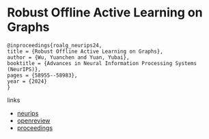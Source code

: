 # Robust Offline Active Learning on Graphs

```
@inproceedings{roalg_neurips24,
title = {Robust Offline Active Learning on Graphs},
author = {Wu, Yuanchen and Yuan, Yubai},
booktitle = {Advances in Neural Information Processing Systems (NeurIPS)},
pages = {58955--58983},
year = {2024}
}
```

links
- [neurips](https://nips.cc/Conferences/2024/Schedule?showEvent=95537)
- [openreview](https://openreview.net/forum?id=MDsl1ifiNS)
- [proceedings](https://papers.nips.cc//paper_files/paper/2024/hash/6c5f877b2d78e093860ce9715e251dec-Abstract-Conference.html)
